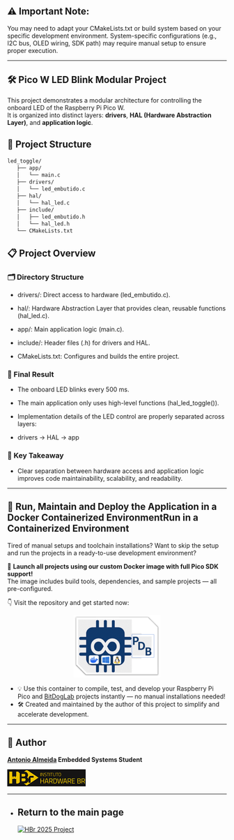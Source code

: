 ## ⚠️ Important Note:
You may need to adapt your CMakeLists.txt or build system based on your specific development environment. System-specific configurations (e.g., I2C bus, OLED wiring, SDK path) may require manual setup to ensure proper execution.

---

## 🛠️ Pico W LED Blink Modular Project

This project demonstrates a modular architecture for controlling the onboard LED of the Raspberry Pi Pico W.  
It is organized into distinct layers: **drivers**, **HAL (Hardware Abstraction Layer)**, and **application logic**.

## 📁 Project Structure

```
led_toggle/
   ├── app/
   │   └── main.c
   ├── drivers/
   │   └── led_embutido.c
   ├── hal/
   │   └── hal_led.c
   ├── include/
   │   ├── led_embutido.h
   │   └── hal_led.h
   └── CMakeLists.txt
```

## 📋 Project Overview

### 🗂️ Directory Structure

- drivers/:
Direct access to hardware (led_embutido.c).

- hal/:
Hardware Abstraction Layer that provides clean, reusable functions (hal_led.c).

- app/:
Main application logic (main.c).

- include/:
Header files (.h) for drivers and HAL.

- CMakeLists.txt:
Configures and builds the entire project.

### 🚀 Final Result

- The onboard LED blinks every 500 ms.

- The main application only uses high-level functions (hal_led_toggle()).

- Implementation details of the LED control are properly separated across layers:

 - drivers → HAL → app

### 🎯 Key Takeaway

- Clear separation between hardware access and application logic improves code maintainability, scalability, and readability.

---

## 🐳 Run, Maintain and Deploy the Application in a Docker Containerized EnvironmentRun in a Containerized Environment

Tired of manual setups and toolchain installations? Want to skip the setup and run the projects in a ready-to-use development environment?

🚀 **Launch all projects using our custom Docker image with full Pico SDK support!**  
The image includes build tools, dependencies, and sample projects — all pre-configured.

👇 Visit the repository and get started now:  

<p align="center">
  <a href="https://github.com/alfecjo/rp2040-container">
    <img src="https://github.com/alfecjo/antonio_almeida_embarcatech_HBr_2025/raw/main/picodevbox.png" alt="PicoDevBox" width="200"/>
  </a>
</p>

- 💡 Use this container to compile, test, and develop your Raspberry Pi Pico and [BitDogLab](https://github.com/BitDogLab/BitDogLab) projects instantly — no manual installations needed!
- 🛠️ Created and maintained by the author of this project to simplify and accelerate development.

---

## 👤 Author
**[Antonio Almeida](https://alfecjo.github.io/) Embedded Systems Student**

![HBr](https://github.com/alfecjo/antonio_almeida_embarcatech_HBr_2025/blob/main/hbr.jpg)

---

- ## Return to the main page
  [![HBr 2025 Project](https://img.shields.io/badge/HBr_2025_Project-000000?style=for-the-badge&logo=github&logoColor=white)](https://github.com/alfecjo/antonio_almeida_embarcatech_HBr_2025)
